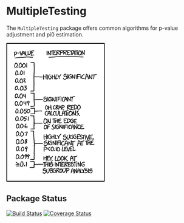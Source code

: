 # MultipleTesting

The `MultipleTesting` package offers common algorithms for p-value adjustment and pi0 estimation.

![xkcd p-value guide](pvalues.png)

## Package Status

[![Build Status](https://travis-ci.org/julian-gehring/MultipleTesting.jl.svg?branch=master)](https://travis-ci.org/julian-gehring/MultipleTesting.jl)
[![Coverage Status](https://coveralls.io/repos/julian-gehring/MultipleTesting.jl/badge.svg?branch=master)](https://coveralls.io/r/julian-gehring/MultipleTesting.jl?branch=master)
